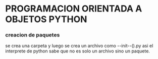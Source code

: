 # PROGRAMACION ORIENTADA A OBJETOS PYTHON

### creacion de paquetes
se crea una carpeta y luego se crea un archivo como
--init--().py asi el interprete de python sabe que no es solo un archivo
sino un paquete.